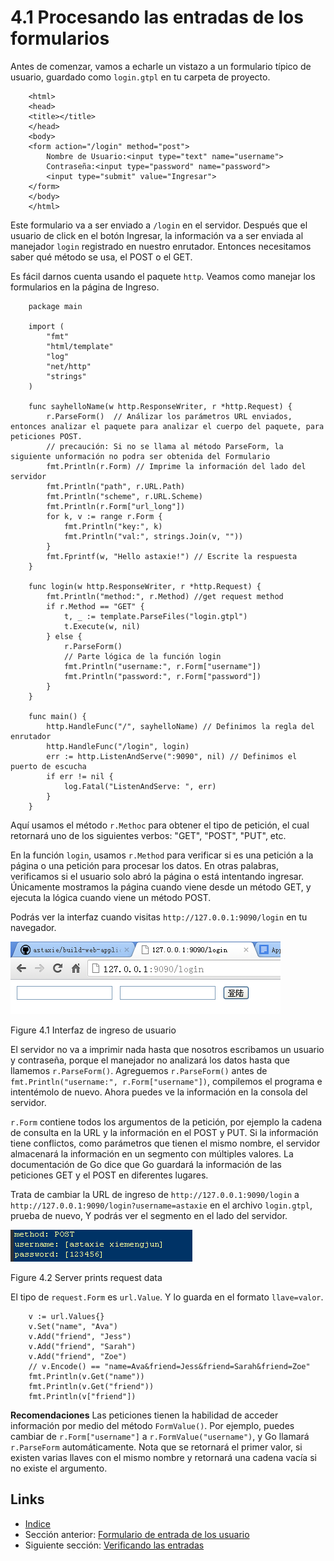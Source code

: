 # 4.1 Procesando las entradas de los formularios

Antes de comenzar, vamos a echarle un vistazo a un formulario típico de usuario, guardado como `login.gtpl` en tu carpeta de proyecto.
```
	<html>
	<head>
	<title></title>
	</head>
	<body>
	<form action="/login" method="post">
    	Nombre de Usuario:<input type="text" name="username">
    	Contraseña:<input type="password" name="password">
    	<input type="submit" value="Ingresar">
	</form>
	</body>
	</html>
```
Este formulario va a ser enviado a  `/login` en el servidor. Después que el usuario de click en el botón Ingresar, la  información va a ser enviada al manejador `login` registrado en nuestro enrutador. Entonces necesitamos saber qué método se usa, el POST o el GET.

Es fácil darnos cuenta usando el paquete `http`. Veamos como manejar los formularios en la página de Ingreso.
```
	package main

	import (
		"fmt"
		"html/template"
		"log"
		"net/http"
		"strings"
	)

	func sayhelloName(w http.ResponseWriter, r *http.Request) {
		r.ParseForm()  // Análizar los parámetros URL enviados, entonces analizar el paquete para analizar el cuerpo del paquete, para peticiones POST.
		// precaución: Si no se llama al método ParseForm, la siguiente unformación no podra ser obtenida del Formulario
		fmt.Println(r.Form) // Imprime la información del lado del servidor
		fmt.Println("path", r.URL.Path)
		fmt.Println("scheme", r.URL.Scheme)
		fmt.Println(r.Form["url_long"])
		for k, v := range r.Form {
			fmt.Println("key:", k)
			fmt.Println("val:", strings.Join(v, ""))
		}
		fmt.Fprintf(w, "Hello astaxie!") // Escrite la respuesta
	}

	func login(w http.ResponseWriter, r *http.Request) {
		fmt.Println("method:", r.Method) //get request method
		if r.Method == "GET" {
			t, _ := template.ParseFiles("login.gtpl")
			t.Execute(w, nil)
		} else {
			r.ParseForm()
			// Parte lógica de la función login
			fmt.Println("username:", r.Form["username"])
			fmt.Println("password:", r.Form["password"])
		}
	}

	func main() {
		http.HandleFunc("/", sayhelloName) // Definimos la regla del enrutador
		http.HandleFunc("/login", login)
		err := http.ListenAndServe(":9090", nil) // Definimos el puerto de escucha
		if err != nil {
			log.Fatal("ListenAndServe: ", err)
		}
	}
```

Aquí usamos el método `r.Methoc` para obtener el tipo de petición, el cual retornará uno de los siguientes verbos: "GET", "POST", "PUT", etc.

En la función `login`, usamos `r.Method` para verificar si es una petición a la página o una petición para procesar los datos. En otras palabras, verificamos si el usuario solo abró la página o está intentando ingresar. Únicamente mostramos la página cuando viene desde un método GET, y ejecuta la lógica cuando viene un método POST.

Podrás ver la interfaz cuando visitas `http://127.0.0.1:9090/login` en tu navegador.

![](images/4.1.login.png?raw=true)

Figure 4.1 Interfaz de ingreso de usuario

El servidor no va a imprimir nada hasta que nosotros escribamos un usuario y contraseña, porque el manejador no analizará los datos hasta que llamemos `r.ParseForm()`. Agreguemos `r.ParseForm()` antes de `fmt.Println("username:", r.Form["username"])`, compilemos el programa e intentémolo de nuevo. Ahora puedes ve la información en la consola del servidor.

`r.Form` contiene todos los argumentos de la petición, por ejemplo la cadena de consulta en la URL y la información en el POST y PUT. Si la información tiene conflictos, como parámetros que tienen el mismo nombre, el servidor almacenará la información en un segmento con múltiples valores. La documentación de Go dice que Go guardará la información de las peticiones GET y el POST en diferentes lugares.

Trata de cambiar la URL de ingreso de `http://127.0.0.1:9090/login` a `http://127.0.0.1:9090/login?username=astaxie` en el archivo `login.gtpl`, prueba de nuevo, Y podrás ver el segmento en el lado del servidor.

![](images/4.1.slice.png?raw=true)

Figure 4.2 Server prints request data

El tipo de `request.Form` es `url.Value`. Y lo guarda en el formato `llave=valor`.
```
	v := url.Values{}
	v.Set("name", "Ava")
	v.Add("friend", "Jess")
	v.Add("friend", "Sarah")
	v.Add("friend", "Zoe")
	// v.Encode() == "name=Ava&friend=Jess&friend=Sarah&friend=Zoe"
	fmt.Println(v.Get("name"))
	fmt.Println(v.Get("friend"))
	fmt.Println(v["friend"])
```
**Recomendaciones** Las peticiones tienen la habilidad de acceder información por medio del método `FormValue()`. Por ejemplo, puedes cambiar de `r.Form["username"]` a `r.FormValue("username")`, y Go llamará `r.ParseForm` automáticamente. Nota que se retornará el primer valor, si existen varias llaves con el mismo nombre y retornará una cadena vacía si no existe el argumento.

## Links

- [Indice](preface.md)
- Sección anterior: [Formulario de entrada de los usuario](04.0.md)
- Siguiente sección: [Verificando las entradas](04.2.md)
